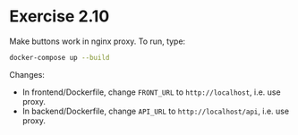 # Exercise 2.10

Make buttons work in nginx proxy. To run, type:

```bash
docker-compose up --build
```

Changes:

- In frontend/Dockerfile, change `FRONT_URL` to `http://localhost`, i.e. use proxy.
- In backend/Dockerfile, change `API_URL` to `http://localhost/api`, i.e. use proxy.
